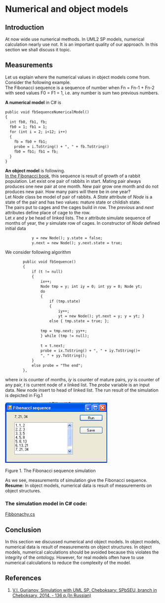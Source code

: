 # Numerical and object models

## Introduction
At now wide use numerical methods. In UML2 SP models, numerical calculation nearly use not. It is an important quality of our approach. In this section we shall discuss it topic. 

## Measurements
Let us explain where the numerical values in object models come from. Consider the following example.<br/>
The Fibonacci sequence is a sequence of number when Fn = Fn-1 + Fn-2 with seed values F0 = F1 = 1, 
i.e. any number is sum two previous numbers.<br/>

**A numerical model** in C# is
```
public void fbSequenceNumericalModel()
{
  int fb0, fb1, fb;
  fb0 = 1; fb1 = 1;
  for (int i = 2; i<12; i++) 
  {
    fb = fb0 + fb1;
    probe = i.ToString() + ", " + fb.ToString()
    fb0 = fb1; fb1 = fb;
  }
}
```

**An object model** is following.<br/>
[In the Fibonacci book](https://en.wikipedia.org/wiki/Fibonacci_number), this sequence is result of growth of a rabbit population.
Let exist one pair of rabbits in start. Mating pair always produces one new pair at one month.
New pair grow one month and do not produces new pair. How many pairs will there be in one year?<br/>
Let *Node* class be model of pair of rabbits. A *State* attribute of *Node* is a state of the pair and has two values: mature state or childish state.<br/> 
The pairs put to cages and the cages build in row. The *previous* and *next* attributes define place of cage to the row.<br/> 
Let *x* and *y* be head of linked lists. The *x* attribute simulate sequence of months of year, the *y* simulate row of cages.
In constructor of *Node* defined initial data
```
            y = new Node(); y.state = false;
            y.next = new Node(); y.next.state = true;
```
We consider following algorithm
```
        public void fbSequence()
        {
            if (t != null)
            {
                ix++;
                Node tmp = y; int iy = 0; int yy = 0; Node yt;
                do
                {
                    if (tmp.state)
                    {
                        iy++;
                        yt = new Node(); yt.next = y; y = yt; }
                    else { tmp.state = true; };

                tmp = tmp.next; yy++;
                } while (tmp != null);

                t = t.next; 
                probe = ix.ToString() + ", " + iy.ToString()+ 
                ", " + yy.ToString();
            }
            else probe = "The end";
        },
```
where *ix* is counter of months, *iy* is counter of mature pairs, *yy* is counter of any pair, *t* is current node 
of *x* linked list. 
The *probe* variable is an input data. New node insert to head of linked list.
The run result of the simulation is depicted in Fig.1
<p><img src="Fibonacci.png" alt="" /></p>
Figure 1. The Fibonacci sequence simulation<br>

As we see, measurements of simulation give the Fibonacci sequence.<br/>
**Resume:** In object models, numerical data is result of measurements on object structures.

### The simulation model in C# code:  
[Fibbonachy.cs](https://github.com/vgurianov/uml-sp/blob/master/examples/function/Fibbonachy.cs) 

## Conclusion
In this section we discussed numerical and object models. In object models, numerical data is result of measurements  on object structures. In object models, numerical calculations should be avoided because this violates the integrity of the ontology. However, for real models often have to use numerical calculations to reduce the complexity of the model. 

## References
1.	[V.I. Gurianov, Simulation with UML SP. Cheboksary: SPbSEU, branch in Cheboksary, 2014. - 136 p.(In Russian)](http://simulation.su/static/en-books.html)
